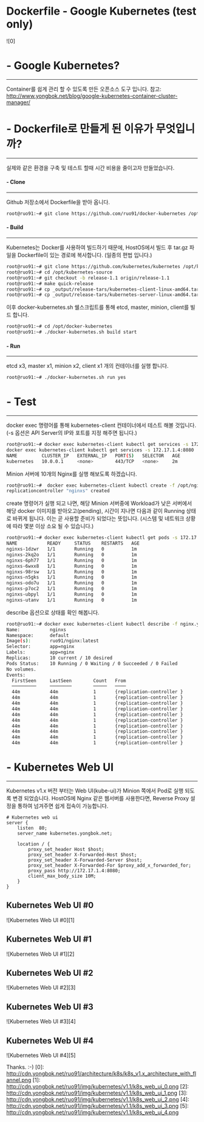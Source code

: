 Dockerfile - Google Kubernetes (test only)
=====================================
![0]

# - Google Kubernetes?
-----------------------
Container를 쉽게 관리 할 수 있도록 만든 오픈소스 도구 입니다.
참고: http://www.yongbok.net/blog/google-kubernetes-container-cluster-manager/

# - Dockerfile로 만들게 된 이유가 무엇입니까?
--------------------------------------------
실제와 같은 환경을 구축 및 테스트 할때 시간 비용을 줄이고자 만들었습니다.

#### - Clone
------------
Github 저장소에서 Dockerfile을 받아 옵니다.
```sh
root@ruo91:~# git clone https://github.com/ruo91/docker-kubernetes /opt/docker-kubernetes
```

#### - Build
------------
Kubernetes는 Docker를 사용하여 빌드하기 때문에, HostOS에서 빌드 후 tar.gz 파일을 Dockerfile이 있는 경로에 복사합니다.
(일종의 편법 입니다.)
```sh
root@ruo91:~# git clone https://github.com/kubernetes/kubernetes /opt/kubernetes-source
root@ruo91:~# cd /opt/kubernetes-source
root@ruo91:~# git checkout -b release-1.1 origin/release-1.1
root@ruo91:~# make quick-release
root@ruo91:~# cp _output/release-tars/kubernetes-client-linux-amd64.tar.gz /opt/docker-kubernetes
root@ruo91:~# cp _output/release-tars/kubernetes-server-linux-amd64.tar.gz /opt/docker-kubernetes
```

이후 docker-kubernetes.sh 쉘스크립트를 통해 etcd, master, minion, client를 빌드 합니다.
```sh
root@ruo91:~# cd /opt/docker-kubernetes
root@ruo91:~# ./docker-kubernetes.sh build start
```

#### - Run
------------
etcd x3, master x1, minion x2, client x1 개의 컨테이너를 실행 합니다.
```sh
root@ruo91:~# ./docker-kubernetes.sh run yes
```

# - Test
--------
docker exec 명령어를 통해 kubernetes-client 컨테이너에서 테스트 해볼 것입니다.
(-s 옵션은 API Server의 IP와 포트를 지정 해주면 됩니다.)
```sh
root@ruo91:~# docker exec kubernetes-client kubectl get services -s 172.17.1.4:8080
docker exec kubernetes-client kubectl get services -s 172.17.1.4:8080
NAME         CLUSTER_IP   EXTERNAL_IP   PORT(S)   SELECTOR   AGE
kubernetes   10.0.0.1     <none>        443/TCP   <none>     2m
```
Minion 서버에 10개의 Nginx를 실행 해보도록 하겠습니다. 
```sh
root@ruo91:~#  docker exec kubernetes-client kubectl create -f /opt/nginx.yaml -s 172.17.1.4:8080
replicationcontroller "nginxs" created
```

create 명령어가 실행 되고 나면, 해당 Minion 서버중에 Workload가 낮은 서버에서 해당 docker 이미지를 받아오고(pending),
시간이 지나면 다음과 같이 Running 상태로 바뀌게 됩니다. 이는 곧 사용할 준비가 되었다는 뜻입니다.
(시스템 및 네트워크 상황에 따라 몇분 이상 소요 될 수 있습니다.)
```sh
root@ruo91:~# docker exec kubernetes-client kubectl get pods -s 172.17.1.4:8080
NAME           READY     STATUS    RESTARTS   AGE
nginxs-1dzwr   1/1       Running   0          1m
nginxs-2kq2o   1/1       Running   0          1m
nginxs-6ph77   1/1       Running   0          1m
nginxs-6wxx8   1/1       Running   0          1m
nginxs-98rsw   1/1       Running   0          1m
nginxs-n5gks   1/1       Running   0          1m
nginxs-odo7u   1/1       Running   0          1m
nginxs-p7oc2   1/1       Running   0          1m
nginxs-ubpyl   1/1       Running   0          1m
nginxs-utanv   1/1       Running   0          1m
```

describe 옵션으로 상태를 확인 해봅니다.
```sh
root@ruo91:~# docker exec kubernetes-client kubectl describe -f nginx.yaml -s 172.17.1.4:8080
Name:           nginxs
Namespace:      default
Image(s):       ruo91/nginx:latest
Selector:       app=nginx
Labels:         app=nginx
Replicas:       10 current / 10 desired
Pods Status:    10 Running / 0 Waiting / 0 Succeeded / 0 Failed
No volumes.
Events:
  FirstSeen     LastSeen        Count   From                            SubobjectPath   Reason                  Message
  ─────────     ────────        ─────   ────                            ─────────────   ──────                  ───────
  44m           44m             1       {replication-controller }                       SuccessfulCreate        Created pod: nginxs-n5gks
  44m           44m             1       {replication-controller }                       SuccessfulCreate        Created pod: nginxs-6wxx8
  44m           44m             1       {replication-controller }                       SuccessfulCreate        Created pod: nginxs-98rsw
  44m           44m             1       {replication-controller }                       SuccessfulCreate        Created pod: nginxs-6ph77
  44m           44m             1       {replication-controller }                       SuccessfulCreate        Created pod: nginxs-ubpyl
  44m           44m             1       {replication-controller }                       SuccessfulCreate        Created pod: nginxs-odo7u
  44m           44m             1       {replication-controller }                       SuccessfulCreate        Created pod: nginxs-1dzwr
  44m           44m             1       {replication-controller }                       SuccessfulCreate        Created pod: nginxs-utanv
  44m           44m             1       {replication-controller }                       SuccessfulCreate        Created pod: nginxs-2kq2o
  44m           44m             1       {replication-controller }                       SuccessfulCreate        Created pod: nginxs-p7oc2
```

# - Kubernetes Web UI
----------------------
Kubernetes v1.x 버전 부터는 Web UI(kube-ui)가 Minion 쪽에서 Pod로 실행 되도록 변경 되었습니다.
HostOS에 Nginx 같은 웹서버를 사용한다면, Reverse Proxy 설정을 통하여 넘겨주면 쉽게 접속이 가능합니다.
```
# Kubernetes web ui
server {
	listen  80;
	server_name kubernetes.yongbok.net;

	location / {
		proxy_set_header Host $host;
		proxy_set_header X-Forwarded-Host $host;
		proxy_set_header X-Forwarded-Server $host;
		proxy_set_header X-Forwarded-For $proxy_add_x_forwarded_for;
		proxy_pass http://172.17.1.4:8080;
		client_max_body_size 10M;
	}
}
```

Kubernetes Web UI #0
---------------------
![Kubernetes Web UI #0][1]

Kubernetes Web UI #1
---------------------
![Kubernetes Web UI #1][2]

Kubernetes Web UI #2
---------------------
![Kubernetes Web UI #2][3]

Kubernetes Web UI #3
---------------------
![Kubernetes Web UI #3][4]

Kubernetes Web UI #4
---------------------
![Kubernetes Web UI #4][5]

Thanks. :-)
[0]: http://cdn.yongbok.net/ruo91/architecture/k8s/k8s_v1.x_architecture_with_flannel.png
[1]: http://cdn.yongbok.net/ruo91/img/kubernetes/v1.1/k8s_web_ui_0.png
[2]: http://cdn.yongbok.net/ruo91/img/kubernetes/v1.1/k8s_web_ui_1.png
[3]: http://cdn.yongbok.net/ruo91/img/kubernetes/v1.1/k8s_web_ui_2.png
[4]: http://cdn.yongbok.net/ruo91/img/kubernetes/v1.1/k8s_web_ui_3.png
[5]: http://cdn.yongbok.net/ruo91/img/kubernetes/v1.1/k8s_web_ui_4.png
